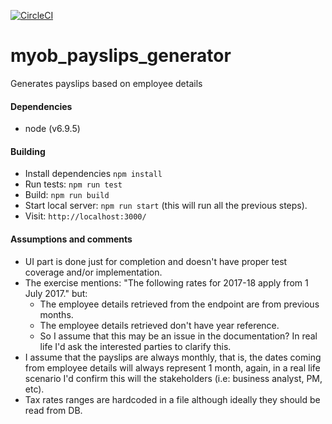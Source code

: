 [![CircleCI](https://circleci.com/gh/nahueld/myob_payslips_generator/tree/master.svg?style=svg&circle-token=f0026905801966a9e15fe4be88cc83eb37fdbc04)](https://circleci.com/gh/nahueld/myob_payslips_generator/tree/master)

# myob_payslips_generator
Generates payslips based on employee details

#### Dependencies
- node (v6.9.5)

#### Building
- Install dependencies ``npm install``
- Run tests: ``npm run test``
- Build: ``npm run build``
- Start local server: ``npm run start`` (this will run all the previous steps).
- Visit: ``http://localhost:3000/``

#### Assumptions and comments
- UI part is done just for completion and doesn't have proper test coverage and/or implementation.
- The exercise mentions: "The following rates for 2017-18 apply from 1 July 2017." but:
  - The employee details retrieved from the endpoint are from previous months.
  - The employee details retrieved don't have year reference.
  - So I assume that this may be an issue in the documentation? In real life I'd ask
  the interested parties to clarify this.
- I assume that the payslips are always monthly, that is, the dates coming from
employee details will always represent 1 month, again, in a real life scenario
I'd confirm this will the stakeholders (i.e: business analyst, PM, etc).
- Tax rates ranges are hardcoded in a file although ideally they should be read from DB.
